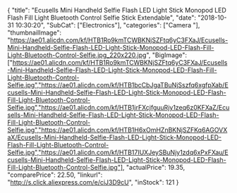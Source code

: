 {
	"title": "Ecusells Mini Handheld Selfie Flash LED Light Stick Monopod LED Flash Fill Light Bluetooth Control Selfie Stick Extendable",
	"date": "2018-10-31 10:30:20",
	"SubCat": ["Electronics"],
	"categories": ["Camera "],
	"thumbnailImage": "https://ae01.alicdn.com/kf/HTB1Ro9kmTCWBKNjSZFtq6yC3FXaJ/Ecusells-Mini-Handheld-Selfie-Flash-LED-Light-Stick-Monopod-LED-Flash-Fill-Light-Bluetooth-Control-Selfie.jpg_220x220.jpg",
	"BigImage": ["https://ae01.alicdn.com/kf/HTB1Ro9kmTCWBKNjSZFtq6yC3FXaJ/Ecusells-Mini-Handheld-Selfie-Flash-LED-Light-Stick-Monopod-LED-Flash-Fill-Light-Bluetooth-Control-Selfie.jpg","https://ae01.alicdn.com/kf/HTB1bcCbJgaTBuNjSszfq6xgfpXab/Ecusells-Mini-Handheld-Selfie-Flash-LED-Light-Stick-Monopod-LED-Flash-Fill-Light-Bluetooth-Control-Selfie.jpg","https://ae01.alicdn.com/kf/HTB1jrFXcjfguuRjy1zeq6z0KFXaZ/Ecusells-Mini-Handheld-Selfie-Flash-LED-Light-Stick-Monopod-LED-Flash-Fill-Light-Bluetooth-Control-Selfie.jpg","https://ae01.alicdn.com/kf/HTB1H6xOmHZnBKNjSZFKq6AGOVXaX/Ecusells-Mini-Handheld-Selfie-Flash-LED-Light-Stick-Monopod-LED-Flash-Fill-Light-Bluetooth-Control-Selfie.jpg","https://ae01.alicdn.com/kf/HTB17IUXJeySBuNjy1zdq6xPxFXau/Ecusells-Mini-Handheld-Selfie-Flash-LED-Light-Stick-Monopod-LED-Flash-Fill-Light-Bluetooth-Control-Selfie.jpg"],
	"actualPrice": 19.35,
	"comparePrice": 22.50,
	"linkurl": "http://s.click.aliexpress.com/e/ciJ3D9cU",
	"inStock": 121
}
